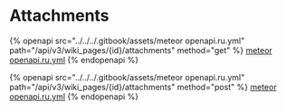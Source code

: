 # Attachments

{% openapi src="../../../.gitbook/assets/meteor openapi.ru.yml" path="/api/v3/wiki_pages/{id}/attachments" method="get" %}
[meteor openapi.ru.yml](<../../../.gitbook/assets/meteor openapi.ru.yml>)
{% endopenapi %}

{% openapi src="../../../.gitbook/assets/meteor openapi.ru.yml" path="/api/v3/wiki_pages/{id}/attachments" method="post" %}
[meteor openapi.ru.yml](<../../../.gitbook/assets/meteor openapi.ru.yml>)
{% endopenapi %}
